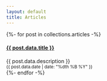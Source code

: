 ```yaml
---
layout: default
title: Articles
---
```


{%- for post in collections.articles -%}
  <div>
    <h4>
      <a href="{{ post.url }}">{{ post.data.title }}</a>
    </h4>
    <div>
      <div >{{ post.data.description }}</div>
    </div>
    <small> {{ post.data.date | date: "%dth %B %Y" }}</small>
  </div>
{%- endfor -%}
